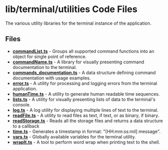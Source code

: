 # lib/terminal/utilities Code Files
The various utility libraries for the terminal instance of the application.

## Files
<!-- Do not edit below this line.  Contents dynamically populated. -->

* **[commandList.ts](commandList.ts)**                       - Groups all supported command functions into an object for single point of reference.
* **[commandName.ts](commandName.ts)**                       - A library for visually presenting command documentation to the terminal.
* **[commands_documentation.ts](commands_documentation.ts)** - A data structure defining command documentation with usage examples.
* **[error.ts](error.ts)**                                   - A utility for processing and logging errors from the terminal application.
* **[humanTime.ts](humanTime.ts)**                           - A utility to generate human readable time sequences.
* **[lists.ts](lists.ts)**                                   - A utility for visually presenting lists of data to the terminal's console.
* **[log.ts](log.ts)**                                       - A log utility for displaying multiple lines of text to the terminal.
* **[readFile.ts](readFile.ts)**                             - A utility to read files as text, if text, or as binary, if binary.
* **[readStorage.ts](readStorage.ts)**                       - Reads all the storage files and returns a data structure to a callback
* **[time.ts](time.ts)**                                     - Generates a timestamp in format: "[HH:mm:ss:mil] message".
* **[vars.ts](vars.ts)**                                     - Globally available variables for the terminal utility.
* **[wrapIt.ts](wrapIt.ts)**                                 - A tool to perform word wrap when printing text to the shell.